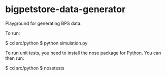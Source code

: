 bigpetstore-data-generator
==========================

Playground for generating BPS data.

To run:

   $ cd src/python
   $ python simulation.py 

To run unit tests, you need to install the nose package for Python. You can then run:

   $ cd src/python
   $ nosetests